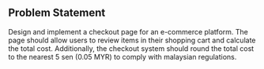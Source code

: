 ## Problem Statement
Design and implement a checkout page for an e-commerce platform. The page should allow users to review items in their shopping cart and calculate the total cost. Additionally, the checkout system should round the total cost to the nearest 5 sen (0.05 MYR) to comply with malaysian regulations.
